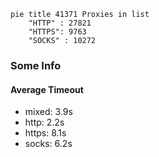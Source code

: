 
```mermaid
pie title 41371 Proxies in list
    "HTTP" : 27821
    "HTTPS": 9763
    "SOCKS" : 10272
```

### Some Info
#### Average Timeout

- mixed: 3.9s
- http: 2.2s
- https: 8.1s
- socks: 6.2s